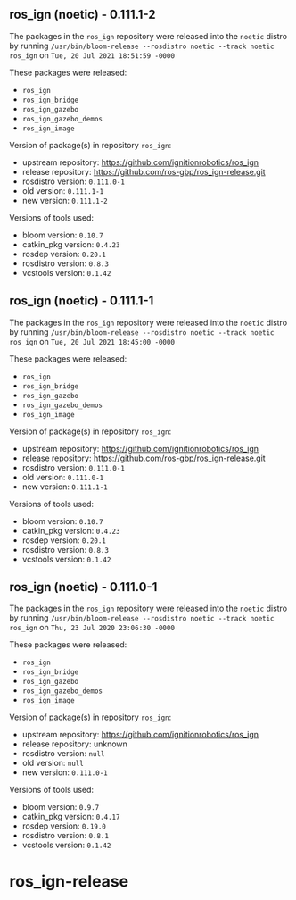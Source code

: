 ## ros_ign (noetic) - 0.111.1-2

The packages in the `ros_ign` repository were released into the `noetic` distro by running `/usr/bin/bloom-release --rosdistro noetic --track noetic ros_ign` on `Tue, 20 Jul 2021 18:51:59 -0000`

These packages were released:
- `ros_ign`
- `ros_ign_bridge`
- `ros_ign_gazebo`
- `ros_ign_gazebo_demos`
- `ros_ign_image`

Version of package(s) in repository `ros_ign`:

- upstream repository: https://github.com/ignitionrobotics/ros_ign
- release repository: https://github.com/ros-gbp/ros_ign-release.git
- rosdistro version: `0.111.0-1`
- old version: `0.111.1-1`
- new version: `0.111.1-2`

Versions of tools used:

- bloom version: `0.10.7`
- catkin_pkg version: `0.4.23`
- rosdep version: `0.20.1`
- rosdistro version: `0.8.3`
- vcstools version: `0.1.42`


## ros_ign (noetic) - 0.111.1-1

The packages in the `ros_ign` repository were released into the `noetic` distro by running `/usr/bin/bloom-release --rosdistro noetic --track noetic ros_ign` on `Tue, 20 Jul 2021 18:45:00 -0000`

These packages were released:
- `ros_ign`
- `ros_ign_bridge`
- `ros_ign_gazebo`
- `ros_ign_gazebo_demos`
- `ros_ign_image`

Version of package(s) in repository `ros_ign`:

- upstream repository: https://github.com/ignitionrobotics/ros_ign
- release repository: https://github.com/ros-gbp/ros_ign-release.git
- rosdistro version: `0.111.0-1`
- old version: `0.111.0-1`
- new version: `0.111.1-1`

Versions of tools used:

- bloom version: `0.10.7`
- catkin_pkg version: `0.4.23`
- rosdep version: `0.20.1`
- rosdistro version: `0.8.3`
- vcstools version: `0.1.42`


## ros_ign (noetic) - 0.111.0-1

The packages in the `ros_ign` repository were released into the `noetic` distro by running `/usr/bin/bloom-release --rosdistro noetic --track noetic ros_ign` on `Thu, 23 Jul 2020 23:06:30 -0000`

These packages were released:
- `ros_ign`
- `ros_ign_bridge`
- `ros_ign_gazebo`
- `ros_ign_gazebo_demos`
- `ros_ign_image`

Version of package(s) in repository `ros_ign`:

- upstream repository: https://github.com/ignitionrobotics/ros_ign
- release repository: unknown
- rosdistro version: `null`
- old version: `null`
- new version: `0.111.0-1`

Versions of tools used:

- bloom version: `0.9.7`
- catkin_pkg version: `0.4.17`
- rosdep version: `0.19.0`
- rosdistro version: `0.8.1`
- vcstools version: `0.1.42`


# ros_ign-release